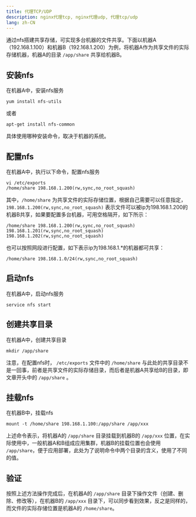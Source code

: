 ```yaml
---
title: 代理TCP/UDP
description: nginx代理tcp, nginx代理udp, 代理tcp/udp
lang: zh-CN
---
```


通过nfs搭建共享存储，可实现多台机器的文件共享。下面以机器A（192.168.1.100）和机器B（192.168.1.200）为例，将机器A作为共享文件的实际存储机器，机器A的目录 `/app/share` 共享给机器B。

## 安装nfs

在机器A中，安装nfs服务

```
yum install nfs-utils
```

或者 
```
apt-get install nfs-common
```

具体使用哪种安装命令，取决于机器的系统。

## 配置nfs

在机器A中，执行以下命令，配置nfs服务

```
vi /etc/exports
/home/share 198.168.1.200(rw,sync,no_root_squash)
```

其中，`/home/share` 为共享文件的实际存储位置，根据自己需要可以任意指定，`198.168.1.200(rw,sync,no_root_squash)` 表示文件可以被ip为198.168.1.200的机器B共享，如果要配置多台机器，可用空格隔开，如下所示：
```
/home/share 198.168.1.200(rw,sync,no_root_squash) 198.168.1.201(rw,sync,no_root_squash) 198.168.1.202(rw,sync,no_root_squash)
```

也可以按照网段进行配置，如下表示ip为198.168.1.*的机器都可共享：
```
/home/share 198.168.1.0/24(rw,sync,no_root_squash)
```

## 启动nfs
在机器A中，启动nfs服务
```
service nfs start
```

## 创建共享目录
在机器A中，创建共享目录
```
mkdir /app/share
```

注意，在配置nfs时， `/etc/exports` 文件中的 `/home/share` 与此处的共享目录不是一回事，前者是共享文件的实际存储目录，而后者是机器A共享给B的目录，即文章开头中的 `/app/share` 。

## 挂载nfs
在机器B中，挂载nfs
```
mount -t /home/share 198.168.1.100:/app/share /app/xxx
```
上述命令表示，将机器A的 `/app/share` 目录挂载到机器B的 `/app/xxx` 位置，在实际使用中，一般机器A和B组成应用集群，机器B的挂载位置也会使用 `/app/share`，便于应用部署，此处为了说明命令中两个目录的含义，使用了不同的值。

## 验证
按照上述方法操作完成后，在机器A的 `/app/share` 目录下操作文件（创建、删除、修改等），在机器B的 `/app/xxx` 目录下，可以同步看到效果，反之是同样的，而文件的实际存储位置是机器A的 `/home/share`。
